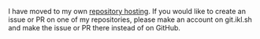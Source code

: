 I have moved to my own [repository hosting](https://git.ikl.sh/132ikl). If you would like to create an issue or PR on one of my repositories, please make an account on git.ikl.sh and make the issue or PR there instead of on GitHub.
